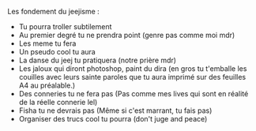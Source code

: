 Les fondement du jeejisme : 

- Tu pourra troller subtilement
- Au premier degré tu ne prendra point (genre pas comme moi mdr)
- Les meme tu fera 
- Un pseudo cool tu aura
- La danse du jeej tu pratiquera (notre prière mdr)
- Les jaloux qui diront photoshop, paint du dira (en gros tu t'emballe les couilles avec leurs sainte paroles que tu aura imprimé sur des feuilles A4 au préalable.)
- Des conneries tu ne fera pas (Pas comme mes lives qui sont en réalité de la réelle connerie lel)
- Fisha tu ne devrais pas (Même si c'est marrant, tu fais pas)
- Organiser des trucs cool tu pourra (don't juge and peace)
